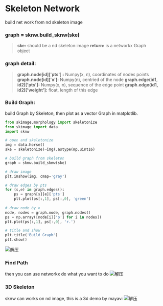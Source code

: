 Skeleton Network
======================
build net work from nd skeleton image

### graph = sknw.build_sknw(ske)
> **ske:** should be a nd skeleton image
> **return:** is a networkx Graph object
### graph detail:
> **graph.node[id]['pts'] :** Numpy(x, n), coordinates of nodes points
> **graph.node[id]['o']:** Numpy(n), centried of the node
> **graph.edge(id1, id2)['pts']:** Numpy(x, n), sequence of the edge point
> **graph.edge(id1, id2)['weight']:** float, length of this edge

### Build Graph:
build Graph by Skeleton, then plot as a vector Graph in matplotlib.
```python
from skimage.morphology import skeletonize
from skimage import data
import sknw

# open and skeletonize
img = data.horse()
ske = skeletonize(~img).astype(np.uint16)

# build graph from skeleton
graph = sknw.build_sknw(ske)

# draw image
plt.imshow(img, cmap='gray')

# draw edges by pts
for (s,e) in graph.edges():
    ps = graph[s][e]['pts']
    plt.plot(ps[:,1], ps[:,0], 'green')
    
# draw node by o
node, nodes = graph.node, graph.nodes()
ps = np.array([node[i]['o'] for i in nodes])
plt.plot(ps[:,1], ps[:,0], 'r.')

# title and show
plt.title('Build Graph')
plt.show()
```
![](http://home.imagepy.org/sknw/buildgraph.png "解压")
### Find Path
then you can use networkx do what you want to do
![](http://home.imagepy.org/sknw/findpath.png "解压")
### 3D Skeleton
sknw can works on nd image, this is a 3d demo by mayavi
![](http://home.imagepy.org/sknw/3dgraph.png "解压")